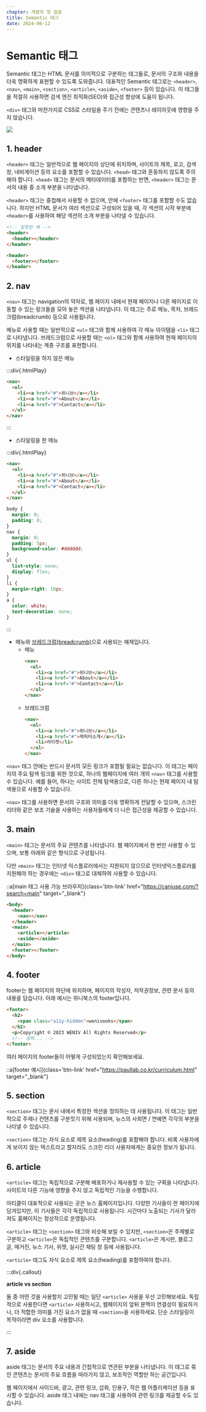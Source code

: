 ```yaml
---
chapter: 개발의 첫 걸음
title: Semantic 태그
date: 2024-06-12
---
```


# Semantic 태그

Semantic 태그는 HTML 문서를 의미적으로 구분하는 태그들로, 문서의 구조와 내용을 더욱 명확하게 표현할 수 있도록 도와줍니다. 대표적인 Semantic 태그로는 `<header>`, `<nav>`, `<main>`, `<section>`, `<article>`, `<aside>`, `<footer>` 등이 있습니다. 이 태그들을 적절히 사용하면 검색 엔진 최적화(SEO)와 접근성 향상에 도움이 됩니다.

`<div>` 태그와 마찬가지로 CSS로 스타일을 주기 전에는 콘텐츠나 레이아웃에 영향을 주지 않습니다.

![](/images/basecamp-html-css/chapter01/02-5.png)

## 1. header

`<header>` 태그는 일반적으로 웹 페이지의 상단에 위치하며, 사이트의 제목, 로고, 검색창, 네비게이션 등의 요소를 포함할 수 있습니다. `<head>` 태그와 혼동하지 않도록 주의해야 합니다. `<head>` 태그는 문서의 메타데이터를 포함하는 반면, `<header>` 태그는 문서의 내용 중 소개 부분을 나타냅니다.

`<header>` 태그는 중첩해서 사용할 수 없으며, 안에 `<footer>` 태그를 포함할 수도 없습니다. 하지만 HTML 문서가 여러 섹션으로 구성되어 있을 때, 각 섹션의 시작 부분에 `<header>`를 사용하여 해당 섹션의 소개 부분을 나타낼 수 있습니다.

```html
<!-- 잘못된 예 -->
<header>
  <header></header>
</header>

<header>
  <footer></footer>
</header>
```

## 2. nav

`<nav>` 태그는 navigation의 약자로, 웹 페이지 내에서 현재 페이지나 다른 페이지로 이동할 수 있는 링크들을 모아 놓은 섹션을 나타냅니다. 이 태그는 주로 메뉴, 목차, 브레드크럼(breadcrumb) 등으로 사용됩니다.

메뉴로 사용할 때는 일반적으로 `<ul>` 태그와 함께 사용하여 각 메뉴 아이템을 `<li>` 태그로 나타냅니다. 브레드크럼으로 사용할 때는 `<ol>` 태그와 함께 사용하여 현재 페이지의 위치를 나타내는 계층 구조를 표현합니다.

- 스타일링을 하지 않은 메뉴

:::div{.htmlPlay}

```html
<nav>
  <ul>
    <li><a href="#">위니브</a></li>
    <li><a href="#">About</a></li>
    <li><a href="#">Contact</a></li>
  </ul>
</nav>
```

:::

- 스타일링을 한 메뉴

:::div{.htmlPlay}

```html
<nav>
  <ul>
    <li><a href="#">위니브</a></li>
    <li><a href="#">About</a></li>
    <li><a href="#">Contact</a></li>
  </ul>
</nav>
```

```css
body {
  margin: 0;
  padding: 0;
}
nav {
  margin: 0;
  padding: 5px;
  background-color: #dddddd;
}
ul {
  list-style: none;
  display: flex;
}
li {
  margin-right: 10px;
}
a {
  color: white;
  text-decoration: none;
}
```

:::

- 메뉴와 [브레드크럼(breadcrumb)](https://designbase.co.kr/dictionary/breadcrumbs/)으로 사용되는 예제입니다.
  - 메뉴
    ```html
    <nav>
      <ul>
        <li><a href="#">위니브</a></li>
        <li><a href="#">About</a></li>
        <li><a href="#">Contact</a></li>
      </ul>
    </nav>
    ```
  - 브레드크럼
    ```html
    <nav>
      <ol>
        <li><a href="#">위니브</a></li>
        <li><a href="#">캐릭터소개</a></li>
        <li>라이캣</li>
      </ol>
    </nav>
    ```

`<nav>` 태그 안에는 반드시 문서의 모든 링크가 포함될 필요는 없습니다. 이 태그는 페이지의 주요 탐색 링크를 위한 것으로, 하나의 웹페이지에 여러 개의 `<nav>` 태그를 사용할 수 있습니다. 예를 들어, 하나는 사이트 전체 탐색용으로, 다른 하나는 현재 페이지 내 탐색용으로 사용할 수 있습니다.

`<nav>` 태그를 사용하면 문서의 구조와 의미를 더욱 명확하게 전달할 수 있으며, 스크린 리더와 같은 보조 기술을 사용하는 사용자들에게 더 나은 접근성을 제공할 수 있습니다.

## 3. main

`<main>` 태그는 문서의 주요 콘텐츠를 나타냅니다. 웹 페이지에서 한 번만 사용할 수 있으며, 보통 아래와 같은 형식으로 구성됩니다.

다만 `<main>` 태그는 인터넷 익스플로러에서는 지원되지 않으므로 인터넷익스플로러를 지원해야 하는 경우에는 `<div>` 태그로 대체하여 사용할 수 있습니다.

::a[main 태그 사용 가능 브라우저]{class='btn-link' href="https://caniuse.com/?search=main" target="\_blank"}

```html
<body>
  <header>
    <nav></nav>
  </header>
  <main>
    <article></article>
    <aside></aside>
  </main>
  <footer></footer>
</body>
```

## 4. footer

footer는 웹 페이지의 하단에 위치하며, 페이지의 작성자, 저작권정보, 관련 문서 등의 내용을 담습니다. 아래 예시는 위니북스의 footer입니다.

```html
<footer>
  <h2>
    <span class="a11y-hidden">wenivooks</span>
  </h2>
  <p>Copyright © 2023 WENIV All Rights Reserved</p>
  <!-- 생략... -->
</footer>
```

여러 페이지의 footer들이 어떻게 구성되었는지 확인해보세요.

::a[footer 예시]{class='btn-link' href="https://paullab.co.kr/curriculum.html" target="\_blank"}

## 5. section

`<section>` 태그는 문서 내에서 특정한 섹션을 정의하는 데 사용됩니다. 이 태그는 일반적으로 주제나 컨텐츠를 구분짓기 위해 사용되며, 뉴스의 사회면 / 연예면 각각의 부분을 나타낼 수 있습니다.

`<section>` 태그는 자식 요소로 제목 요소(heading)를 포함해야 합니다. 비록 사용자에게 보이지 않는 텍스트라고 할지라도 스크린 리더 사용자에게는 중요한 정보가 됩니다.

## 6. article

`<article>` 태그는 독립적으로 구분해 배포하거나 재사용할 수 있는 구획을 나타냅니다. 사이트의 다른 기능에 영향을 주지 않고 독립적인 기능을 수행합니다.

아티클이 대표적으로 사용되는 곳은 뉴스 홈페이지입니다. 다양한 기사들이 한 페이지에 담겨있지만, 이 기사들은 각각 독립적으로 사용됩니다. 시간마다 노출되는 기사가 달라져도 홈페이지는 정상적으로 운영됩니다.

`<article>` 태그는 `<section>` 태그와 비슷해 보일 수 있지만, `<section>`은 주제별로 구분하고 `<article>`은 독립적인 콘텐츠를 구분합니다. `<article>`은 게시판, 블로그 글, 매거진, 뉴스 기사, 위젯, 실시간 채팅 창 등에 사용됩니다.

`<article>` 태그도 자식 요소로 제목 요소(heading)를 포함하여야 합니다.

:::div{.callout}

**article vs section**

둘 중 어떤 것을 사용할지 고민될 때는 일단 `<article>` 사용을 우선 고민해보세요. 독립적으로 사용한다면 `<article>` 사용하시고, 웹페이지의 앞뒤 문맥이 연결성이 필요하거나, 더 적합한 의미를 가진 요소가 없을 때 `<section>`을 사용하세요. 단순 스타일링이 목적이라면 div 요소를 사용합니다.

:::

## 7. aside

aside 태그는 문서의 주요 내용과 간접적으로 연관된 부분을 나타냅니다. 이 태그로 묶인 콘텐츠는 문서의 주요 흐름을 따라가지 않고, 보조적인 역할만 하는 공간입니다.

웹 페이지에서 사이드바, 광고, 관련 링크, 삽화, 인용구, 작은 웹 어플리케이션 등을 표시할 수 있습니다. aside 태그 내에는 nav 태그를 사용하여 관련 링크를 제공할 수도 있습니다.
